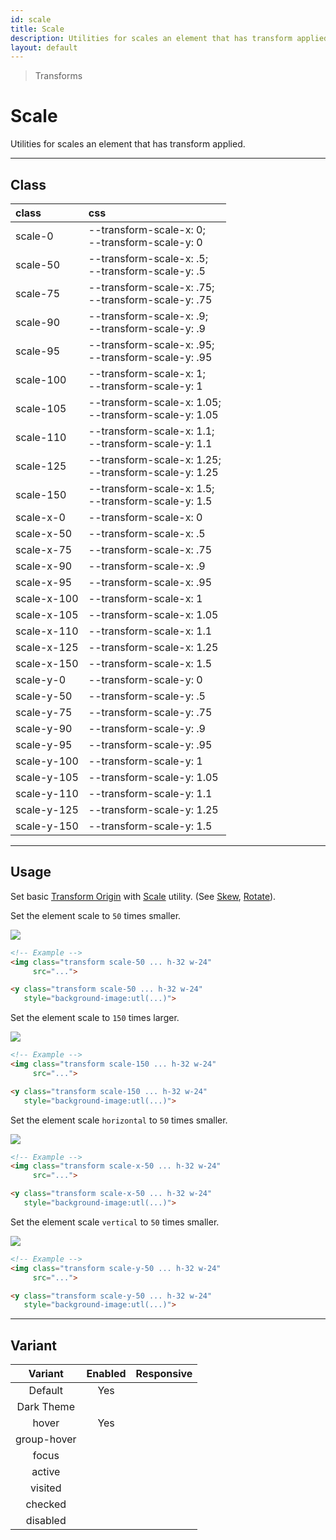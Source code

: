 ```yaml
---
id: scale
title: Scale
description: Utilities for scales an element that has transform applied.
layout: default
---
```


> Transforms

# Scale

Utilities for scales an element that has transform applied.

---

## Class

| <span class="px-3 py-1 text-white (dark)text-charcoal-100 bg-charcoal-100 (dark)bg-gray-600 rounded-full">class</span> | <span class="px-3 py-1 text-white (dark)text-charcoal-100 bg-charcoal-100 (dark)bg-gray-600 rounded-full">css</span> |
|:--|:--|
| scale-0 | --transform-scale-x: 0; <br> --transform-scale-y: 0 |
| scale-50 | --transform-scale-x: .5; <br> --transform-scale-y: .5 |
| scale-75 | --transform-scale-x: .75; <br> --transform-scale-y: .75 |
| scale-90 | --transform-scale-x: .9; <br> --transform-scale-y: .9 |
| scale-95 | --transform-scale-x: .95; <br> --transform-scale-y: .95 |
| scale-100 | --transform-scale-x: 1; <br> --transform-scale-y: 1 |
| scale-105 | --transform-scale-x: 1.05; <br> --transform-scale-y: 1.05 |
| scale-110 | --transform-scale-x: 1.1; <br> --transform-scale-y: 1.1|
| scale-125 | --transform-scale-x: 1.25; <br> --transform-scale-y: 1.25 |
| scale-150 | --transform-scale-x: 1.5; <br> --transform-scale-y: 1.5 |
| scale-x-0 | --transform-scale-x: 0 |
| scale-x-50 | --transform-scale-x: .5 |
| scale-x-75 | --transform-scale-x: .75 |
| scale-x-90 | --transform-scale-x: .9 |
| scale-x-95 | --transform-scale-x: .95 |
| scale-x-100 | --transform-scale-x: 1 |
| scale-x-105 | --transform-scale-x: 1.05 |
| scale-x-110 | --transform-scale-x: 1.1 |
| scale-x-125 | --transform-scale-x: 1.25 |
| scale-x-150 | --transform-scale-x: 1.5 |
| scale-y-0 | --transform-scale-y: 0 |
| scale-y-50 | --transform-scale-y: .5 |
| scale-y-75 | --transform-scale-y: .75 |
| scale-y-90 | --transform-scale-y: .9 |
| scale-y-95 | --transform-scale-y: .95 |
| scale-y-100 | --transform-scale-y: 1 |
| scale-y-105 | --transform-scale-y: 1.05 |
| scale-y-110 | --transform-scale-y: 1.1 |
| scale-y-125 | --transform-scale-y: 1.25 |
| scale-y-150 | --transform-scale-y: 1.5 |

---

## Usage

Set basic [Transform Origin](/transform-origin/) with [Scale](/scale/) utility. (See [Skew](/skew/), [Rotate](/rotate/)).

Set the element scale to `50` times smaller.

<y class="my-6 mx-auto w-32">
  <y class="h-24 w-24 bg-red-300 flex justify-center items-center">
    <img class="h-20 w-20 transform scale-50 rounded shadow"
       src="https://picsum.photos/80?=1">
  </y>
</y>

```html
<!-- Example -->
<img class="transform scale-50 ... h-32 w-24"
     src="...">

<y class="transform scale-50 ... h-32 w-24"
   style="background-image:utl(...)">
```

Set the element scale to `150` times larger.

<y class="my-6 mx-auto w-32">
  <y class="h-24 w-24 bg-red-300 flex justify-center items-center">
    <img class="h-20 w-20 transform scale-150 rounded shadow"
       src="https://picsum.photos/80?=1">
  </y>
</y>

```html
<!-- Example -->
<img class="transform scale-150 ... h-32 w-24"
     src="...">

<y class="transform scale-150 ... h-32 w-24"
   style="background-image:utl(...)">
```

Set the element scale `horizontal` to `50` times smaller.

<y class="my-6 mx-auto w-32">
  <y class="h-24 w-24 bg-red-300 flex justify-center items-center">
    <img class="h-20 w-20 transform scale-x-50 rounded shadow"
       src="https://picsum.photos/80?=1">
  </y>
</y>

```html
<!-- Example -->
<img class="transform scale-x-50 ... h-32 w-24"
     src="...">

<y class="transform scale-x-50 ... h-32 w-24"
   style="background-image:utl(...)">
```

Set the element scale `vertical` to `50` times smaller.

<y class="my-6 mx-auto w-32">
  <y class="h-24 w-24 bg-red-300 flex justify-center items-center">
    <img class="h-20 w-20 transform scale-y-50 rounded shadow"
       src="https://picsum.photos/80?=1">
  </y>
</y>

```html
<!-- Example -->
<img class="transform scale-y-50 ... h-32 w-24"
     src="...">

<y class="transform scale-y-50 ... h-32 w-24"
   style="background-image:utl(...)">
```

---

## Variant

| <span class="font-semibold underline">Variant</span> | <span class="font-semibold underline">Enabled</span> | <span class="font-semibold underline">Responsive</span> |
|:-:|:-:|:-:|
| Default | Yes | |
| Dark Theme | | |
| hover| Yes | |
| group-hover | | |
| focus | | |
| active | | |
| visited | | |
| checked | | |
| disabled | | |